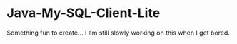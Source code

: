 # Java-My-SQL-Client-Lite

Something fun to create... I am still slowly working on this when I get bored.
